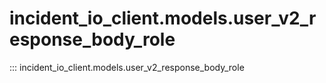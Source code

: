 # incident_io_client.models.user_v2_response_body_role

::: incident_io_client.models.user_v2_response_body_role
